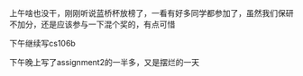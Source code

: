 上午啥也没干，刚刚听说蓝桥杯放榜了，一看有好多同学都参加了，虽然我们保研不加分，还是应该参与一下混个奖的，有点可惜

下午继续写cs106b

下午晚上写了assignment2的一半多，又是摆烂的一天


